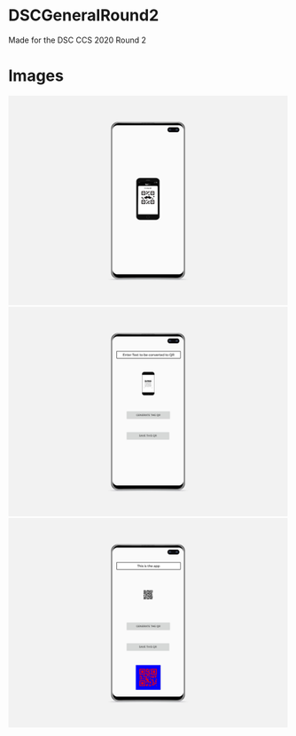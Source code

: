 # DSCGeneralRound2
Made for the DSC CCS 2020 Round 2 

# Images


![Image1](galaxy-s10-mockup.png)
![Image2](2.png)
![Image3](3.png)


